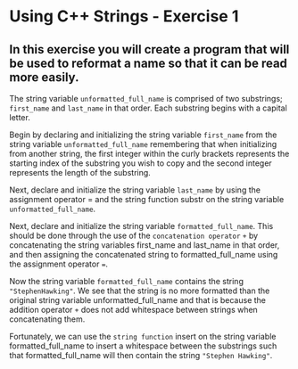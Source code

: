 # Using C++ Strings - Exercise 1
## In this exercise you will create a program that will be used to reformat a name so that it can be read more easily.

The string variable `unformatted_full_name` is comprised of two substrings; `first_name` and `last_name` in that order. Each substring begins with a capital letter.

Begin by declaring and initializing the string variable `first_name` from the string variable `unformatted_full_name` remembering that when initializing from another string, the first integer within the curly brackets represents the starting index of the substring you wish to copy and the second integer represents the length of the substring.

Next, declare and initialize the string variable `last_name` by using the assignment operator = and the string function substr on the string variable `unformatted_full_name`.

Next, declare and initialize the string variable `formatted_full_name`. This should be done through the use of the `concatenation operator` `+` by concatenating the string variables first_name and last_name in that order, and then assigning the concatenated string to formatted_full_name using the assignment operator `=`.

Now the string variable `formatted_full_name` contains the string `"StephenHawking"`. We see that the string is no more formatted than the original string variable unformatted_full_name and that is because the addition operator `+` does not add whitespace between strings when concatenating them.

Fortunately, we can use the `string function` insert on the string variable formatted_full_name to insert a whitespace between the substrings such that formatted_full_name will then contain the string `"Stephen Hawking"`.